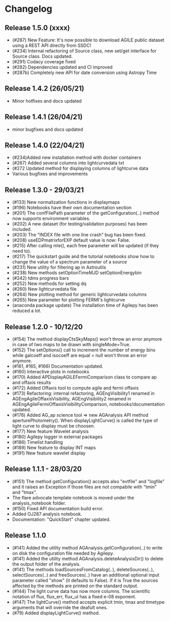 # Changelog
## Release 1.5.0 (xxxx)
* (\#287) New Feature: It's now possible to download AGILE public dataset using a REST API directly from SSDC!
* (\#234) Internal refactoring of Source class, new set/get interface for Source class. Docs updated.
* (\#291) Codacy coverage fixed
* (\#282) Dependencies updated and CI improved
* (\#287b) Completely new API for date conversion using Astropy Time

## Release 1.4.2 (26/05/21)
* Minor hotfixes and docs updated
## Release 1.4.1 (26/04/21)
* minor bugfixes and docs updated
##  Release 1.4.0 (22/04/21)
* (\#234)Added new installation method with docker containers
* (\#267) Added several columns into lightcurvedata txt
* (\#272  Updated method for displaying columns of lightcurve data
* Various bugfixes and improvements
##  Release 1.3.0 - 29/03/21
* (\#133) New normalization functions in displaymaps
* (\#196) Notebooks have their own documentation section
* (\#201) The confFilePath parameter of the getConfiguration(..) method now supports environment variables.
* (\#202) A new dataset (for testing/validation purposes) has been included.
* (\#203) The "INDEX file with one line crash" bug has been fixed.
* (\#208) useEDPmatrixforEXP default value is now: False.
* (\#215) After calling mle(), each free parameter will be updated (if they need to).
* (\#217) The quickstart guide and the tutorial notebooks show how to change the value of a spectrum parameter of a source
* (\#231) New utility for filtering ap in Astroutils
* (\#238) New methods setOptionTimeMJD setOptionEnergybin
* (\#242) tdms progress bars 
* (\#252) New methods for setting dq
* (\#260) New lightcurvedata file
* (\#264) New plotting method for generic lightcurvedata columns
* (\#265) New parameter for plotting FERMI's lightcurve
* (anaconda package update) The installation time of Agilepy has been reduced a lot.

## Release 1.2.0 - 10/12/20
* (\#154) The method displayCtsSkyMaps() won't throw an error anymore in case of two maps to be drawn with singleMode=True.
* (\#152) The setOptions() call to increment the number of energy bins while galcoeff and isocoeff are equal = null  won't throw an error anymore.
* (\#161, \#165, \#166) Documentation updated.
* (\#160) Interactive plots in notebooks
* (\#170) Added APDisplayAGILEFermiComparison class to compare ap and offaxis results
* (\#172) Added Offaxis tool to compute agile and fermi offaxis
* (\#173) Refactoring: internal refactoring, AGEngVisibility1 renamed in AGEngAgileOffaxisVisibility, AGEngVisibility2 renamed in AGEngAgileFermiOffaxisVisibilityComparison, notebooks/documentation updated.  
* (\#176) Added AG_ap science tool => new AGAnalysis API method aperturePhotometry(). When displayLightCurve() is called the type of light curve to display must be choosen.
* (\#177) New feature Wavelet analysis
* (\#180) Agilepy logger in external packages
* (\#186) Timelist handling
* (\#189) New feature to display INT maps
* (\#191) New feature wavelet display

## Release 1.1.1 - 28/03/20
* (\#151) The method getConfiguration() accepts also "evtfile" and "logfile" and it raises an Exception if those files are not compabile with "tmin" and "tmax".
* The flare advocate template notebook is moved under the analysis_notebook folder.  
* (\#150) Fixed API documentation build error.
* Added OJ287 analysis notebook.
* Documentation: "QuickStart" chapter updated.

## Release 1.1.0
* (\#141) Added the utility method AGAnalysis.getConfiguration(..) to write on disk the configuration file needed by Agilepy.
* (\#141) Added the utility method AGAnalysis.deleteAnalysisDir() to delete the output folder of the analysis.
* (\#141) The methods loadSourcesFromCatalog(..), deleteSources(..), selectSources(..) and freeSources(..) have an additional optional input parameter called "show" (it defaults to False). If it is True the sources affected by the methods are printed on the standard output.
* (\#144) The light curve data has now more columns. The scientific notation of flux, flux_err, flux_ul has a fixed e-08 exponent.
* (\#147) The lightCurve() method accepts explicit tmin, tmax and timetype arguments that will override the deafult ones.
* (\#79) Added displayLightCurve() method.
